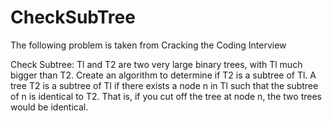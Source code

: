 # CheckSubTree

The following problem is taken from Cracking the Coding Interview

Check Subtree: Tl and T2 are two very large binary trees, with Tl much bigger 
than T2. Create an algorithm to determine if T2 is a subtree of Tl.
A tree T2 is a subtree of Tl if there exists a node n in Tl such that the 
subtree of n is identical to T2. That is, if you cut off the tree at node n, 
the two trees would be identical.
